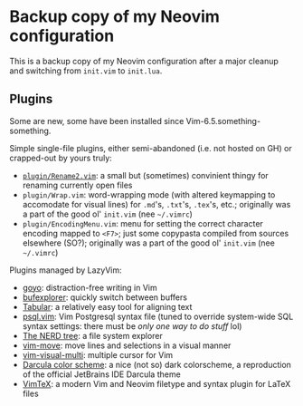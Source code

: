 # Backup copy of my Neovim configuration

This is a backup copy of my Neovim configuration after a major cleanup and switching from `init.vim` to `init.lua`.

## Plugins

Some are new, some have been installed since Vim-6.5.something-something.

Simple single-file plugins, either semi-abandoned (i.e. not hosted on GH) or crapped-out by yours truly:

- [`plugin/Rename2.vim`](https://www.vim.org/scripts/script.php?script_id=2724): a small but (sometimes) convinient thingy for renaming currently open files
- `plugin/Wrap.vim`: word-wrapping mode (with altered keymapping to accomodate for visual lines) for `.md`'s, `.txt`'s, `.tex`'s, etc.; originally was a part of the good ol' `init.vim` (nee `~/.vimrc`)
- `plugin/EncodingMenu.vim`: menu for setting the correct character encoding mapped to `<F7>`; just some copypasta compiled from sources elsewhere (SO?); originally was a part of the good ol' `init.vim` (nee `~/.vimrc`)

Plugins managed by LazyVim:

- [goyo](https://github.com/junegunn/goyo.vim): distraction-free writing in Vim
- [bufexplorer](https://github.com/jlanzarotta/bufexplorer): quickly switch between buffers
- [Tabular](https://github.com/godlygeek/tabular): a relatively easy tool for aligning text
- [psql.vim](https://github.com/exu/pgsql.vim): Vim Postgresql syntax file (tuned to override system-wide SQL syntax settings: there must be _only one way to do stuff_ lol)
- [The NERD tree](https://github.com/preservim/nerdtree): a file system explorer
- [vim-move](https://github.com/matze/vim-move): move lines and selections in a visual manner
- [vim-visual-multi](https://github.com/mg979/vim-visual-multi): multiple cursor for Vim
- [Darcula color scheme](https://github.com/doums/darcula): a nice (not so) dark colorscheme, a reproduction of the official JetBrains IDE Darcula theme
- [VimTeX](https://github.com/lervag/vimtex): a modern Vim and Neovim filetype and syntax plugin for LaTeX files
